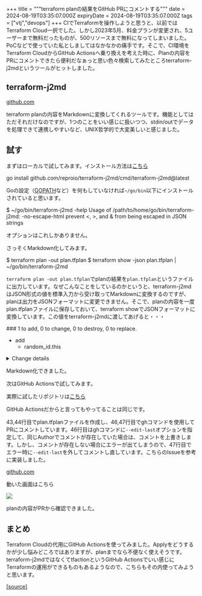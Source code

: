 +++
title = """terraform planの結果をGitHub PRにコメントする"""
date = 2024-08-19T03:35:07.000Z
expiryDate = 2024-08-19T03:35:07.000Z
tags = ["vtj","devops"]
+++
CIでTerraformを操作しようと思うと、以前ではTerraform Cloud一択でした。しかし2023年5月、料金プランが変更され、5ユーザーまで無料だったものが、500リソースまで無料になってしまいました。PoCなどで使っていた私としましてはなかなかの痛手です。そこで、CI環境をTerraform CloudからGitHub Actionsへ乗り換えを考えた時に、Planの内容をPRにコメントできたら便利だなぁっと思い色々検索してみたところterraform-j2mdというツールがヒットしました。

terraform-j2md
--------------

[github.com](https://github.com/reproio/terraform-j2md)

terraform planの内容をMarkdownに変換してくれるツールです。機能としてはただそれだけなのですが、1つのことをいい感じに扱いつつ、stdin/outでデータを処理できて連携しやすいなど、UNIX哲学的で大変美しいと感じました。

試す
--

まずはローカルで試してみます。インストール方法は[こちら](https://github.com/reproio/terraform-j2md?tab=readme-ov-file#install)

go install github.com/reproio/terraform-j2md/cmd/terraform-j2md@latest

Goの設定（[GOPATH](https://go.dev/wiki/GOPATH)など）を何もしていなければ`~/go/bin`以下にインストールされていると思います。

$ ~/go/bin/terraform-j2md -help
Usage of /path/to/home/go/bin/terraform-j2md:
  -no-escape-html
        prevent <, >, and & from being escaped in JSON strings

オプションはこれしかありません。

さっそくMarkdown化してみます。

$ terraform plan -out plan.tfplan
$ terraform show -json plan.tfplan | ~/go/bin/terraform-j2md

`terraform plan -out plan.tfplan`でplanの結果を`plan.tfplan`というファイルに出力しています。なぜこんなことをしているのかというと、terraform-j2mdはJSON形式の値を標準入力から受け取ってMarkdownに変換するのですが、planは出力をJSONフォーマットに変更できません。そこで、planの内容を一度plan.tfplanファイルに保存しておいて、terraform showでJSONフォーマットに変換しています。この値をterraform-j2mdに渡してあげると・・・

\### 1 to add, 0 to change, 0 to destroy, 0 to replace.
- add
    - random\_id.this
<details><summary>Change details</summary>

\`\`\`\`\`\`\`\`diff
# random\_id.this will be created
@@ -1,2 +1,6 @@
-null
+{
+  "byte\_length": 8,
+  "keepers": null,
+  "prefix": null
+}
 
\`\`\`\`\`\`\`\`

</details>

Markdown化できました。

次はGitHub Actionsで試してみます。

実際に試したリポジトリは[こちら](jhttps://github.com/VirtualTech-DevOps/terraform-j2md-example/pull/2)

GitHub Actionsだからと言ってもやってることは同じです。

43,44行目でplan.tfplanファイルを作成し、46,47行目でghコマンドを使用してPRにコメントしています。46行目はghコマンドに`--edit-last`オプションを指定して、同じAuthorでコメントが存在していた場合は、コメントを上書きします。しかし、コメントが存在しない場合にエラーが出てしまうので、47行目でエラー時に`--edit-last`を外してコメントし直しています。こちらのIssueを参考に実装しました。

[github.com](https://github.com/cli/cli/issues/6790#issuecomment-1376009457)

動いた画面はこちら

![](https://cdn-ak.f.st-hatena.com/images/fotolife/v/virtualtech/20240819/20240819123510.png)

planの内容がPRから確認できました。

まとめ
---

Terraform Cloudの代用にGitHub Actionsを使ってみました。Applyをどうするかが少し悩みどころではありますが、planまでなら不便なく使えそうです。 terraform-j2mdではなくてtfactionというGitHub Actionsでいい感じにTerraformの運用ができるものもあるようなので、こちらもその内使ってみようと思います。

[[source]](https://devops-blog.virtualtech.jp/entry/20240819/1724038507)
